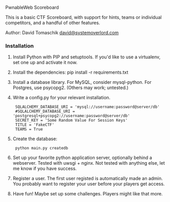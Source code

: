 PwnableWeb Scoreboard

This is a basic CTF Scoreboard, with support for hints, teams or individual
competitors, and a handful of other features.

Author: David Tomaschik <david@systemoverlord.com>

### Installation ###
1. Install Python with PIP and setuptools.  If you'd like to use a virtualenv,
   set one up and activate it now.

2. Install the dependencies:
   pip install -r requirements.txt

3. Install a database library.  For MySQL, consider mysql-python.  For Postgres,
   use psycopg2.  (Others may work; untested.)

4. Write a config.py for your relevant installation.

        SQLALCHEMY_DATABASE_URI = 'mysql://username:password@server/db'
        #SQLALCHEMY_DATABASE_URI = 'postgresql+psycopg2://username:password@server/db'
        SECRET_KEY = 'Some Random Value For Session Keys'
        TITLE = 'FakeCTF'
        TEAMS = True

5. Create the database:

        python main.py createdb

6. Set up your favorite python application server, optionally behind a
   webserver.  Tested with uwsgi + nginx.  Not tested with anything else,
   let me know if you have success.

7. Register a user.  The first user registed is automatically made an admin.
   You probably want to register your user before your players get access.

8. Have fun!  Maybe set up some challenges.  Players might like that more.
